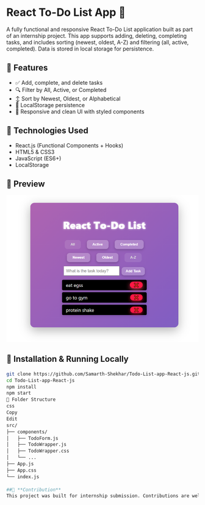 # React To-Do List App 📝

A fully functional and responsive React To-Do List application built as part of an internship project. This app supports adding, deleting, completing tasks, and includes sorting (newest, oldest, A-Z) and filtering (all, active, completed). Data is stored in local storage for persistence.

## 🔧 Features

- ✅ Add, complete, and delete tasks
- 🔍 Filter by All, Active, or Completed
- ↕️ Sort by Newest, Oldest, or Alphabetical
- 💾 LocalStorage persistence
- 📱 Responsive and clean UI with styled components

## 🚀 Technologies Used

- React.js (Functional Components + Hooks)
- HTML5 & CSS3
- JavaScript (ES6+)
- LocalStorage

## 📸 Preview

![App Screenshot](./screenshot.png)

## 📂 Installation & Running Locally

```bash
git clone https://github.com/Samarth-Shekhar/Todo-List-app-React-js.git
cd Todo-List-app-React-js
npm install
npm start
📑 Folder Structure
css
Copy
Edit
src/
├── components/
│   ├── TodoForm.js
│   ├── TodoWrapper.js
│   ├── TodoWrapper.css
│   └── ...
├── App.js
├── App.css
└── index.js

##🤝 **Contribution**
This project was built for internship submission. Contributions are welcome for improvements.
